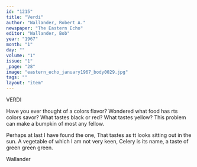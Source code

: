```yaml
---
id: "1215"
title: "Verdi"
author: "Wallander, Robert A."
newspaper: "The Eastern Echo"
editor: "Wallander, Bob"
year: "1967"
month: "1"
day: ""
volume: "1"
issue: "1"
_page: "28"
image: "eastern_echo_january1967_body0029.jpg"
tags: ""
layout: "item"
---
```

VERDI

Have you ever thought of a colors flavor?
Wondered what food has rts colors savor?
What tastes black or red? What tastes yellow?
This problem can make a bumpkin of most any fellow.

Perhaps at last I have found the one,
That tastes as tt looks sitting out in the sun.
A vegetable of which I am not very keen,
Celery is its name, a taste of green green green.

Wallander
